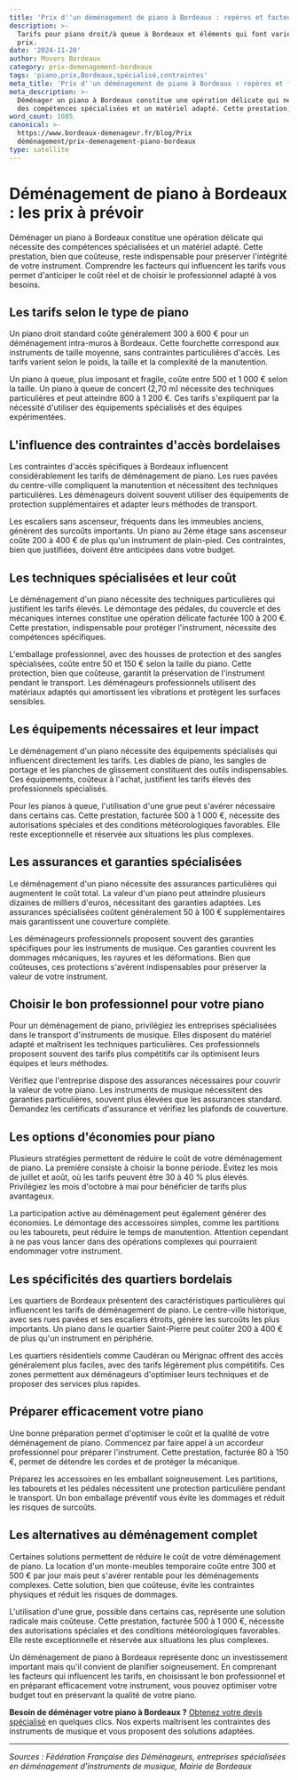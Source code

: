 ```yaml
---
title: 'Prix d''un déménagement de piano à Bordeaux : repères et facteurs'
description: >-
  Tarifs pour piano droit/à queue à Bordeaux et éléments qui font varier le
  prix.
date: '2024-11-20'
author: Movers Bordeaux
category: prix-demenagement-bordeaux
tags: 'piano,prix,Bordeaux,spécialisé,contraintes'
meta_title: 'Prix d''un déménagement de piano à Bordeaux : repères et facteurs'
meta_description: >-
  Déménager un piano à Bordeaux constitue une opération délicate qui nécessite
  des compétences spécialisées et un matériel adapté. Cette prestation, bie.
word_count: 1085
canonical: >-
  https://www.bordeaux-demenageur.fr/blog/Prix
  déménagement/prix-demenagement-piano-bordeaux
type: satellite
---
```



# Déménagement de piano à Bordeaux : les prix à prévoir

Déménager un piano à Bordeaux constitue une opération délicate qui nécessite des compétences spécialisées et un matériel adapté. Cette prestation, bien que coûteuse, reste indispensable pour préserver l'intégrité de votre instrument. Comprendre les facteurs qui influencent les tarifs vous permet d'anticiper le coût réel et de choisir le professionnel adapté à vos besoins.

## Les tarifs selon le type de piano

Un piano droit standard coûte généralement 300 à 600 € pour un déménagement intra-muros à Bordeaux. Cette fourchette correspond aux instruments de taille moyenne, sans contraintes particulières d'accès. Les tarifs varient selon le poids, la taille et la complexité de la manutention.

Un piano à queue, plus imposant et fragile, coûte entre 500 et 1 000 € selon la taille. Un piano à queue de concert (2,70 m) nécessite des techniques particulières et peut atteindre 800 à 1 200 €. Ces tarifs s'expliquent par la nécessité d'utiliser des équipements spécialisés et des équipes expérimentées.

## L'influence des contraintes d'accès bordelaises

Les contraintes d'accès spécifiques à Bordeaux influencent considérablement les tarifs de déménagement de piano. Les rues pavées du centre-ville compliquent la manutention et nécessitent des techniques particulières. Les déménageurs doivent souvent utiliser des équipements de protection supplémentaires et adapter leurs méthodes de transport.

Les escaliers sans ascenseur, fréquents dans les immeubles anciens, génèrent des surcoûts importants. Un piano au 2ème étage sans ascenseur coûte 200 à 400 € de plus qu'un instrument de plain-pied. Ces contraintes, bien que justifiées, doivent être anticipées dans votre budget.

## Les techniques spécialisées et leur coût

Le déménagement d'un piano nécessite des techniques particulières qui justifient les tarifs élevés. Le démontage des pédales, du couvercle et des mécaniques internes constitue une opération délicate facturée 100 à 200 €. Cette prestation, indispensable pour protéger l'instrument, nécessite des compétences spécifiques.

L'emballage professionnel, avec des housses de protection et des sangles spécialisées, coûte entre 50 et 150 € selon la taille du piano. Cette protection, bien que coûteuse, garantit la préservation de l'instrument pendant le transport. Les déménageurs professionnels utilisent des matériaux adaptés qui amortissent les vibrations et protègent les surfaces sensibles.

## Les équipements nécessaires et leur impact

Le déménagement d'un piano nécessite des équipements spécialisés qui influencent directement les tarifs. Les diables de piano, les sangles de portage et les planches de glissement constituent des outils indispensables. Ces équipements, coûteux à l'achat, justifient les tarifs élevés des professionnels spécialisés.

Pour les pianos à queue, l'utilisation d'une grue peut s'avérer nécessaire dans certains cas. Cette prestation, facturée 500 à 1 000 €, nécessite des autorisations spéciales et des conditions météorologiques favorables. Elle reste exceptionnelle et réservée aux situations les plus complexes.

## Les assurances et garanties spécialisées

Le déménagement d'un piano nécessite des assurances particulières qui augmentent le coût total. La valeur d'un piano peut atteindre plusieurs dizaines de milliers d'euros, nécessitant des garanties adaptées. Les assurances spécialisées coûtent généralement 50 à 100 € supplémentaires mais garantissent une couverture complète.

Les déménageurs professionnels proposent souvent des garanties spécifiques pour les instruments de musique. Ces garanties couvrent les dommages mécaniques, les rayures et les déformations. Bien que coûteuses, ces protections s'avèrent indispensables pour préserver la valeur de votre instrument.

## Choisir le bon professionnel pour votre piano

Pour un déménagement de piano, privilégiez les entreprises spécialisées dans le transport d'instruments de musique. Elles disposent du matériel adapté et maîtrisent les techniques particulières. Ces professionnels proposent souvent des tarifs plus compétitifs car ils optimisent leurs équipes et leurs méthodes.

Vérifiez que l'entreprise dispose des assurances nécessaires pour couvrir la valeur de votre piano. Les instruments de musique nécessitent des garanties particulières, souvent plus élevées que les assurances standard. Demandez les certificats d'assurance et vérifiez les plafonds de couverture.

## Les options d'économies pour piano

Plusieurs stratégies permettent de réduire le coût de votre déménagement de piano. La première consiste à choisir la bonne période. Évitez les mois de juillet et août, où les tarifs peuvent être 30 à 40 % plus élevés. Privilégiez les mois d'octobre à mai pour bénéficier de tarifs plus avantageux.

La participation active au déménagement peut également générer des économies. Le démontage des accessoires simples, comme les partitions ou les tabourets, peut réduire le temps de manutention. Attention cependant à ne pas vous lancer dans des opérations complexes qui pourraient endommager votre instrument.

## Les spécificités des quartiers bordelais

Les quartiers de Bordeaux présentent des caractéristiques particulières qui influencent les tarifs de déménagement de piano. Le centre-ville historique, avec ses rues pavées et ses escaliers étroits, génère les surcoûts les plus importants. Un piano dans le quartier Saint-Pierre peut coûter 200 à 400 € de plus qu'un instrument en périphérie.

Les quartiers résidentiels comme Caudéran ou Mérignac offrent des accès généralement plus faciles, avec des tarifs légèrement plus compétitifs. Ces zones permettent aux déménageurs d'optimiser leurs techniques et de proposer des services plus rapides.

## Préparer efficacement votre piano

Une bonne préparation permet d'optimiser le coût et la qualité de votre déménagement de piano. Commencez par faire appel à un accordeur professionnel pour préparer l'instrument. Cette prestation, facturée 80 à 150 €, permet de détendre les cordes et de protéger la mécanique.

Préparez les accessoires en les emballant soigneusement. Les partitions, les tabourets et les pédales nécessitent une protection particulière pendant le transport. Un bon emballage préventif vous évite les dommages et réduit les risques de surcoûts.

## Les alternatives au déménagement complet

Certaines solutions permettent de réduire le coût de votre déménagement de piano. La location d'un monte-meubles temporaire coûte entre 300 et 500 € par jour mais peut s'avérer rentable pour les déménagements complexes. Cette solution, bien que coûteuse, évite les contraintes physiques et réduit les risques de dommages.

L'utilisation d'une grue, possible dans certains cas, représente une solution radicale mais coûteuse. Cette prestation, facturée 500 à 1 000 €, nécessite des autorisations spéciales et des conditions météorologiques favorables. Elle reste exceptionnelle et réservée aux situations les plus complexes.

Un déménagement de piano à Bordeaux représente donc un investissement important mais qu'il convient de planifier soigneusement. En comprenant les facteurs qui influencent les tarifs, en choisissant le bon professionnel et en préparant efficacement votre instrument, vous pouvez optimiser votre budget tout en préservant la qualité de votre piano.

**Besoin de déménager votre piano à Bordeaux ?** [Obtenez votre devis spécialisé](/blog/devis/guide) en quelques clics. Nos experts maîtrisent les contraintes des instruments de musique et vous proposent des solutions adaptées.

---

*Sources : Fédération Française des Déménageurs, entreprises spécialisées en déménagement d'instruments de musique, Mairie de Bordeaux*
